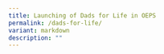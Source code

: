 ```yaml
---
title: Launching of Dads for Life in OEPS
permalink: /dads-for-life/
variant: markdown
description: ""
---
```

